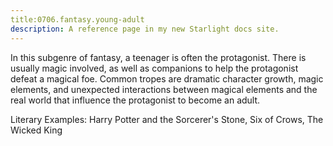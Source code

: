 ```yaml
---
title:0706.fantasy.young-adult
description: A reference page in my new Starlight docs site.
---
```

In this subgenre of fantasy, 
a teenager is often the protagonist. 
There is usually magic involved, 
as well as companions to help the protagonist defeat a magical foe. 
Common tropes are dramatic character growth, 
magic elements, and unexpected interactions 
between magical elements and the real world that influence the protagonist to become an adult. 

Literary Examples: Harry Potter and the Sorcerer's Stone, Six of Crows, The Wicked King
